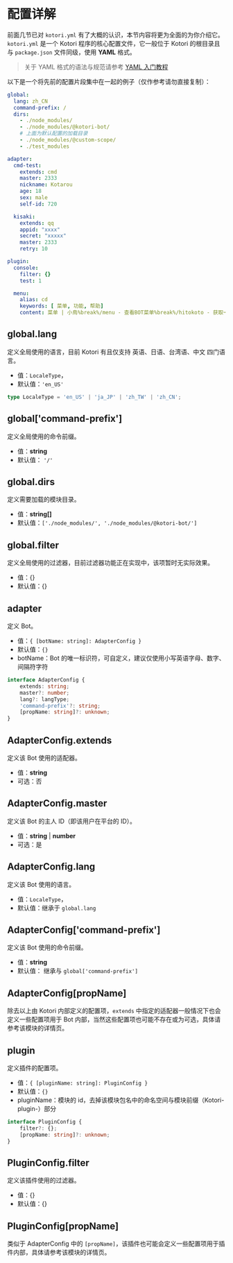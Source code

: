 # 配置详解

前面几节已对 `kotori.yml` 有了大概的认识，本节内容将更为全面的为你介绍它。
`kotori.yml` 是一个 Kotori 程序的核心配置文件，它一般位于 Kotori 的根目录且与 `package.json` 文件同级，使用 **YAML** 格式。

> 关于 YAML 格式的语法与规范请参考 [YAML 入门教程](https://www.runoob.com/w3cnote/yaml-intro.html)

以下是一个将先前的配置片段集中在一起的例子（仅作参考请勿直接复制）：

```yaml
global:
  lang: zh_CN
  command-prefix: /
  dirs:
    - ./node_modules/
    - ./node_modules/@kotori-bot/
    # 上面为默认配置的加载目录
    - ./node_modules/@custom-scope/
    - ./test_modules

adapter:
  cmd-test:
    extends: cmd
    master: 2333
    nickname: Kotarou
    age: 18
    sex: male
    self-id: 720

  kisaki:
    extends: qq
    appid: "xxxx"
    secret: "xxxxx"
    master: 2333
    retry: 10

plugin:
  console:
	filter: {}
    test: 1

  menu:
    alias: cd
    keywords: [ 菜单, 功能, 帮助]
    content: 菜单 | 小鳥%break%/menu - 查看BOT菜单%break%/hitokoto - 获取一条一言%break%ByHotaru
```

## global.lang

定义全局使用的语言，目前 Kotori 有且仅支持 英语、日语、台湾语、中文 四门语言。

- 值：`LocaleType`，
- 默认值：`'en_US'`

```typescript
type LocaleType = 'en_US' | 'ja_JP' | 'zh_TW' | 'zh_CN';
```

## global['command-prefix']

定义全局使用的命令前缀。

- 值：**string**
- 默认值： `'/'`

## global.dirs

定义需要加载的模块目录。

- 值：**string[]**
- 默认值：`['./node_modules/', './node_modules/@kotori-bot/']`

## global.filter

定义全局使用的过滤器，目前过滤器功能正在实现中，该项暂时无实际效果。

- 值：{}
- 默认值：{}

## adapter

定义 Bot。

- 值：`{ [botName: string]: AdapterConfig }`
- 默认值：`{}`
- botName：Bot 的唯一标识符，可自定义，建议仅使用小写英语字母、数字、间隔符字符

```typescript
interface AdapterConfig {
	extends: string;
	master?: number;
	lang?: langType;
	'command-prefix'?: string;
	[propName: string]?: unknown;
}
```

## AdapterConfig.extends

定义该 Bot 使用的适配器。

- 值：**string**
- 可选：否

## AdapterConfig.master

定义该 Bot 的主人 ID（即该用户在平台的 ID）。

- 值：**string** | **number**
- 可选：是

## AdapterConfig.lang

定义该 Bot 使用的语言。

- 值：`LocaleType`，
- 默认值：继承于 `global.lang`

## AdapterConfig['command-prefix']

定义该 Bot 使用的命令前缀。

- 值：**string**
- 默认值： 继承与 `global['command-prefix']`

## AdapterConfig[propName]

除去以上由 Kotori 内部定义的配置项，`extends` 中指定的适配器一般情况下也会定义一些配置项用于 Bot 内部，当然这些配置项也可能不存在或为可选，具体请参考该模块的详情页。

## plugin

定义插件的配置项。

- 值：`{ [pluginName: string]: PluginConfig }`
- 默认值：`{}`
- pluginName：模块的 id，去掉该模块包名中的命名空间与模块前缀（Kotori-plugin-）部分

```typescript
interface PluginConfig {
	filter?: {};
	[propName: string]?: unknown;
}
```

## PluginConfig.filter

定义该插件使用的过滤器。

- 值：{}
- 默认值：{}

## PluginConfig[propName]

类似于 AdapterConfig 中的 `[propName]`，该插件也可能会定义一些配置项用于插件内部，具体请参考该模块的详情页。
